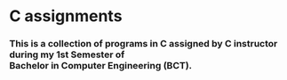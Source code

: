 # C assignments


### This is a collection of programs in C assigned by C instructor during my 1st Semester of <br>Bachelor in Computer Engineering (BCT).
